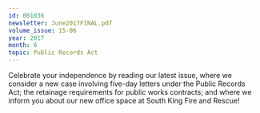 ```yaml
---
id: 001036
newsletter: June2017FINAL.pdf
volume_issue: 15-06
year: 2017
month: 6
topic: Public Records Act
---
```


Celebrate your independence by reading our latest issue, where we consider a new case involving five-day letters under the Public Records Act; the retainage requirements for public works contracts; and where we inform you about our new office space at South King Fire and Rescue!